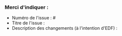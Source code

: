 ### Merci d'indiquer : 

* Numéro de l'issue : #
* Titre de l'issue : 
* Description des changements (à l'intention d'EDF) :
